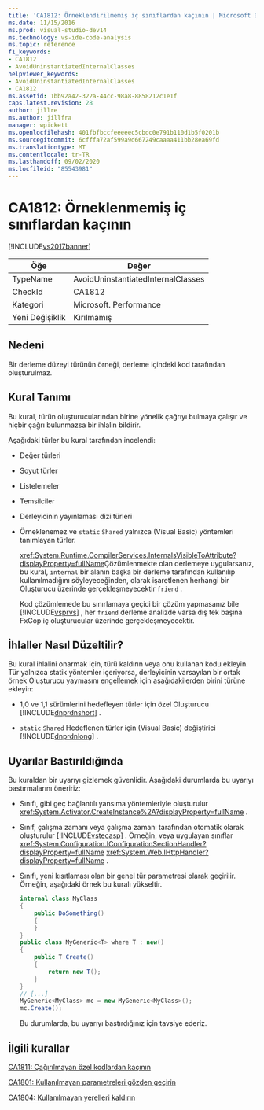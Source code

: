 ```yaml
---
title: 'CA1812: Örneklendirilmemiş iç sınıflardan kaçının | Microsoft Docs'
ms.date: 11/15/2016
ms.prod: visual-studio-dev14
ms.technology: vs-ide-code-analysis
ms.topic: reference
f1_keywords:
- CA1812
- AvoidUninstantiatedInternalClasses
helpviewer_keywords:
- AvoidUninstantiatedInternalClasses
- CA1812
ms.assetid: 1bb92a42-322a-44cc-98a8-8858212c1e1f
caps.latest.revision: 28
author: jillre
ms.author: jillfra
manager: wpickett
ms.openlocfilehash: 401fbfbccfeeeeec5cbdc0e791b110d1b5f0201b
ms.sourcegitcommit: 6cfffa72af599a9d667249caaaa411bb28ea69fd
ms.translationtype: MT
ms.contentlocale: tr-TR
ms.lasthandoff: 09/02/2020
ms.locfileid: "85543981"
---
```

# <a name="ca1812-avoid-uninstantiated-internal-classes"></a>CA1812: Örneklenmemiş iç sınıflardan kaçının
[!INCLUDE[vs2017banner](../includes/vs2017banner.md)]

|Öğe|Değer|
|-|-|
|TypeName|AvoidUninstantiatedInternalClasses|
|CheckId|CA1812|
|Kategori|Microsoft. Performance|
|Yeni Değişiklik|Kırılmamış|

## <a name="cause"></a>Nedeni
 Bir derleme düzeyi türünün örneği, derleme içindeki kod tarafından oluşturulmaz.

## <a name="rule-description"></a>Kural Tanımı
 Bu kural, türün oluşturucularından birine yönelik çağrıyı bulmaya çalışır ve hiçbir çağrı bulunmazsa bir ihlalin bildirir.

 Aşağıdaki türler bu kural tarafından incelendi:

- Değer türleri

- Soyut türler

- Listelemeler

- Temsilciler

- Derleyicinin yayınlaması dizi türleri

- Örneklenemez ve `static` `Shared` yalnızca (Visual Basic) yöntemleri tanımlayan türler.

  <xref:System.Runtime.CompilerServices.InternalsVisibleToAttribute?displayProperty=fullName>Çözümlenmekte olan derlemeye uygularsanız, bu kural, `internal` bir alanın başka bir derleme tarafından kullanılıp kullanılmadığını söyleyeceğinden, olarak işaretlenen herhangi bir Oluşturucu üzerinde gerçekleşmeyecektir `friend` .

  Kod çözümlemede bu sınırlamaya geçici bir çözüm yapmasanız bile [!INCLUDE[vsprvs](../includes/vsprvs-md.md)] , her `friend` derleme analizde varsa dış tek başına FxCop iç oluşturucular üzerinde gerçekleşmeyecektir.

## <a name="how-to-fix-violations"></a>İhlaller Nasıl Düzeltilir?
 Bu kural ihlalini onarmak için, türü kaldırın veya onu kullanan kodu ekleyin. Tür yalnızca statik yöntemler içeriyorsa, derleyicinin varsayılan bir ortak örnek Oluşturucu yaymasını engellemek için aşağıdakilerden birini türüne ekleyin:

- 1,0 ve 1,1 sürümlerini hedefleyen türler için özel Oluşturucu [!INCLUDE[dnprdnshort](../includes/dnprdnshort-md.md)] .

- `static` `Shared` Hedeflenen türler için (Visual Basic) değiştirici [!INCLUDE[dnprdnlong](../includes/dnprdnlong-md.md)] .

## <a name="when-to-suppress-warnings"></a>Uyarılar Bastırıldığında
 Bu kuraldan bir uyarıyı gizlemek güvenlidir. Aşağıdaki durumlarda bu uyarıyı bastırmalarını öneririz:

- Sınıfı, gibi geç bağlantılı yansıma yöntemleriyle oluşturulur <xref:System.Activator.CreateInstance%2A?displayProperty=fullName> .

- Sınıf, çalışma zamanı veya çalışma zamanı tarafından otomatik olarak oluşturulur [!INCLUDE[vstecasp](../includes/vstecasp-md.md)] . Örneğin, veya uygulayan sınıflar <xref:System.Configuration.IConfigurationSectionHandler?displayProperty=fullName> <xref:System.Web.IHttpHandler?displayProperty=fullName> .

- Sınıfı, yeni kısıtlaması olan bir genel tür parametresi olarak geçirilir. Örneğin, aşağıdaki örnek bu kuralı yükseltir.

  ```csharp
  internal class MyClass
  {
      public DoSomething()
      {
      }
  }
  public class MyGeneric<T> where T : new()
  {
      public T Create()
      {
          return new T();
      }
  }
  // [...]
  MyGeneric<MyClass> mc = new MyGeneric<MyClass>();
  mc.Create();
  ```

  Bu durumlarda, bu uyarıyı bastırdığınız için tavsiye ederiz.

## <a name="related-rules"></a>İlgili kurallar
 [CA1811: Çağırılmayan özel kodlardan kaçının](../code-quality/ca1811-avoid-uncalled-private-code.md)

 [CA1801: Kullanılmayan parametreleri gözden geçirin](../code-quality/ca1801-review-unused-parameters.md)

 [CA1804: Kullanılmayan yerelleri kaldırın](../code-quality/ca1804-remove-unused-locals.md)
